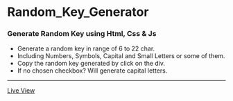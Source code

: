 <h1>Random_Key_Generator</h1>
<h3>Generate Random Key using Html, Css & Js</h3>
<ul>
  <li>Generate a random key in range of 6 to 22 char.</li>
  <li>Including Numbers, Symbols, Capital and Small Letters or some of them.</li>
  <li>Copy the random key generated by click on the div.</li>
  <li>If no chosen checkbox? Will generate capital letters.</li>
</ul>
<hr>
<a href="https://ziad-ahmed22.github.io/Random_Key_Generator/" target="_blank">Live View</a>
